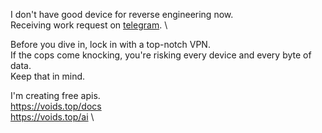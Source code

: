 I don't have good device for reverse engineering now. \
Receiving work request on [telegram](https://t.me/qualified_x). \

Before you dive in, lock in with a top-notch VPN. \
If the cops come knocking, you're risking every device and every byte of data. \
Keep that in mind.

I'm creating free apis. \
https://voids.top/docs \
https://voids.top/ai \
